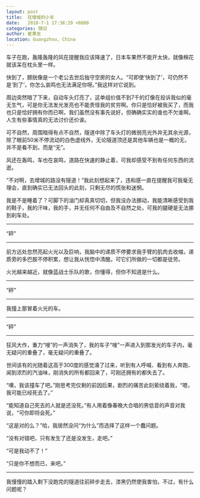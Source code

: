 ```yaml
---
layout: post
title:  往增城的小车
date:   2018-7-1 17:38:29 +0800
categories: 随记
author: 崔秉龙
location: Guangzhou, China
---
```











车子在跑，轰隆轰隆的风在提醒我应该降速了，日本车果然不能开太快，就像棉花就该呆在枕头里一样。

快到了，膀胱像是一个老公去世后独守空房的女人。“可即使‘快到了’，可仍然不是‘到了’，你怎么哀鸣也无法满足你呀。”我这样对它说到。

周边突然暗了下来，自动车头灯亮了，这单组价值不到7千的灯像在投诉我似的毫无生气，可是你无法发光发亮也不能责怪我的贫穷啊。你只是恰好被我买了，而我也只是恰好拥有你而已啊，我们虽然没有事先说好，但确确实实的谁也不欠谁啊。人生有些事情真的无法讨价还价诶。

可不自然，周围暗得有点不自然，隧道中除了车头灯的微弱亮光外并无其余光源，除了眼前50米不停流动的白色虚线外，无论隧道顶还是其他车辆也是一概的无，并不是看不到，而是“无”。

风还在轰鸣，车也在哀鸣，道路在快速的静止着，可我却感受不到有任何东西的流逝。

“不对啊，去增城的路没有隧道！”我此刻想起来了，违和感一直在提醒我可我毫无理会，直到确实已无法回头的此刻，只剩无尽的慌张和迷惘。

我是不是睡着了？可脚下的油门却真真切切，但我没办法挪动，我能清晰感受到我的鞋子，我的汗味，我的手，并无任何不自由及不自然之处，可我的腿硬是无法挪到刹车处。

---

“砰”

---

前方远处忽然亮起火光以及巨响，我脑中的递质不停要求我手臂的肌肉去收缩，递质旁的多巴胺不停积累，想让我从恍惚中清醒。可它们所做的一切都是徒劳。

火光越来越近，就像蓝战士乐队的歌，你懂得，但你不知道是什么。

---

“砰”

---

我撞上那冒着火光的车。

---

“砰”

---

狂风大作，重力“嗖”的一声消失了，我的车子“嗖”一声进入到那发光的车子内，毫无疑问的重叠了，毫无疑问的重叠了。

世间该有的光随着这高于300度的感觉涌了过来，听到有人呼喊、看到有人奔跑、闻到浓烈的汽油味，刚消失的所有都回来了，可刚还拥有的都失去了。

“噢，我该撞车了吧。”刚思考完仅剩的前因后果，剧烈的痛苦此刻萦绕着我，“嗯，我可能已经死去了。”

“能知道自己死去的人就是还没死。”有人用着像春晚大合唱的男低音的声音对我说，“可你即将会死。”

“这是对的么？”哈，我居然没问“为什么”而选择了这样一个蠢问题。

“没有对错吧，只有发生了还是没发生，走吧。”

“可是我动不了！”

“只是你不想而已，来吧。”

---

我慢慢的踏入剩下没跑完的隧道往前碎步走去，漆黑仍然使我害怕，不过，有什么问题呢？